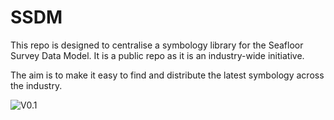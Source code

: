 SSDM
====

This repo is designed to centralise a symbology library for the Seafloor Survey Data Model.  It is a public repo as it is an industry-wide initiative.

The aim is to make it easy to find and distribute the latest symbology across the industry.

![V0.1](https://github.com/paulkennedy68/SSDM/raw/master/docs/Symbol_Chart_080811.png "Version 0.1")

